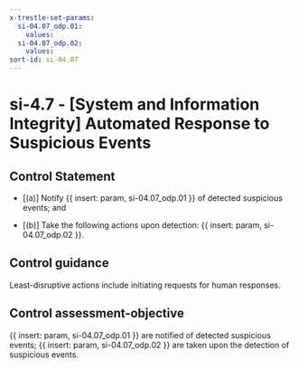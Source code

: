 ```yaml
---
x-trestle-set-params:
  si-04.07_odp.01:
    values:
  si-04.07_odp.02:
    values:
sort-id: si-04.07
---
```


# si-4.7 - \[System and Information Integrity\] Automated Response to Suspicious Events

## Control Statement

- \[(a)\] Notify {{ insert: param, si-04.07_odp.01 }} of detected suspicious events; and

- \[(b)\] Take the following actions upon detection: {{ insert: param, si-04.07_odp.02 }}.

## Control guidance

Least-disruptive actions include initiating requests for human responses.

## Control assessment-objective

{{ insert: param, si-04.07_odp.01 }} are notified of detected suspicious events;
{{ insert: param, si-04.07_odp.02 }} are taken upon the detection of suspicious events.
